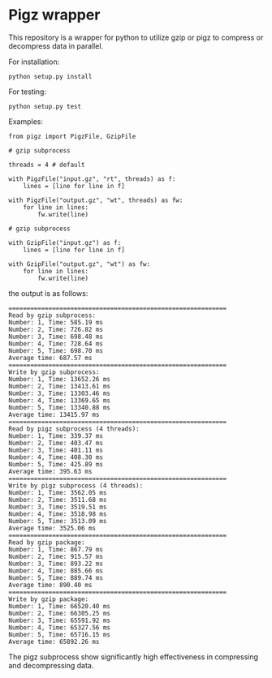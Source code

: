 # Pigz wrapper

This repository is a wrapper for python to utilize gzip or pigz to compress or decompress data in parallel.

For installation:

    python setup.py install

For testing:

    python setup.py test
    
Examples:

    from pigz import PigzFile, GzipFile

    # gzip subprocess

    threads = 4 # default

    with PigzFile("input.gz", "rt", threads) as f:
        lines = [line for line in f]

    with PigzFile("output.gz", "wt", threads) as fw:
        for line in lines:
            fw.write(line)

    # gzip subprocess

    with GzipFile("input.gz") as f:
        lines = [line for line in f]
        
    with GzipFile("output.gz", "wt") as fw:
        for line in lines:
            fw.write(line)


the output is as follows:

    ============================================================
    Read by gzip subprocess:
    Number: 1, Time: 585.19 ms
    Number: 2, Time: 726.82 ms
    Number: 3, Time: 698.48 ms
    Number: 4, Time: 728.64 ms
    Number: 5, Time: 698.70 ms
    Average time: 687.57 ms
    ============================================================
    Write by gzip subprocess:
    Number: 1, Time: 13652.26 ms
    Number: 2, Time: 13413.61 ms
    Number: 3, Time: 13303.46 ms
    Number: 4, Time: 13369.65 ms
    Number: 5, Time: 13340.88 ms
    Average time: 13415.97 ms
    ============================================================
    Read by pigz subprocess (4 threads):
    Number: 1, Time: 339.37 ms
    Number: 2, Time: 403.47 ms
    Number: 3, Time: 401.11 ms
    Number: 4, Time: 408.30 ms
    Number: 5, Time: 425.89 ms
    Average time: 395.63 ms
    ============================================================
    Write by pigz subprocess (4 threads):
    Number: 1, Time: 3562.05 ms
    Number: 2, Time: 3511.68 ms
    Number: 3, Time: 3519.51 ms
    Number: 4, Time: 3518.98 ms
    Number: 5, Time: 3513.09 ms
    Average time: 3525.06 ms
    ============================================================
    Read by gzip package:
    Number: 1, Time: 867.79 ms
    Number: 2, Time: 915.57 ms
    Number: 3, Time: 893.22 ms
    Number: 4, Time: 885.66 ms
    Number: 5, Time: 889.74 ms
    Average time: 890.40 ms
    ============================================================
    Write by gzip package:
    Number: 1, Time: 66520.40 ms
    Number: 2, Time: 66305.25 ms
    Number: 3, Time: 65591.92 ms
    Number: 4, Time: 65327.56 ms
    Number: 5, Time: 65716.15 ms
    Average time: 65892.26 ms

The pigz subprocess show significantly high effectiveness in compressing and decompressing data.